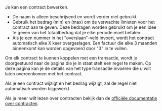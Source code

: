 Je kan een contract bewerken.

* De naam is alleen beschrijvend en wordt verder niet gebruikt.
* Gebruik het bedrag (min) en (max) om de verwachte limieten voor het contract aan te geven. Deze bedragen worden gebruikt om je een idee te geven van het totaalbedrag dat je elke periode moet betalen.
* Als je een nummer in het "overslaan"-veld invoert, wordt het contract automatisch elke X keer overgeslagen. Een factuur die elke 3 maanden binnenkomt kan worden opgevoerd door "3" in te vullen.

Om elk contract te kunnen koppelen met een transactie, wordt je doorgestuurd naar de pagina die je in staat stelt een regel te maken. Op deze pagina kan je de details van het type transactie invoeren die u wilt laten overeenkomen met het contract.

Als je een contract wijzigt en het bedrag wijzigt, zal de regel niet automatisch worden bijgewerkt.

Als je meer wilt lezen over contracten bekijk dan de [officiële documentatie over contracten](https://firefly-iii.readthedocs.io/en/latest/advanced/bills.html).